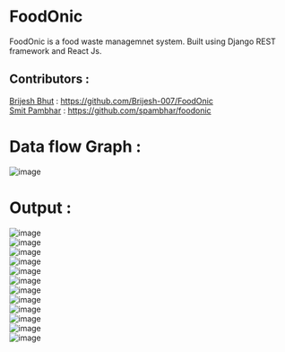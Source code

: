 # FoodOnic
FoodOnic is a food waste managemnet system. Built using Django REST framework and React Js.

## Contributors :
  <a href="https://www.github.com/Brijesh-007">Brijesh Bhut</a> : https://github.com/Brijesh-007/FoodOnic<br>
  <a href="https://www.github.com/spambhar">Smit Pambhar</a> : https://github.com/spambhar/foodonic
  
# Data flow Graph :
  ![image](https://user-images.githubusercontent.com/70934443/211200366-2fdf2ac7-aadd-4f4c-9320-7ca5b038be12.png)

# Output : 
![image](https://user-images.githubusercontent.com/70934443/211200392-6ac30038-762a-4bb7-8e25-0e3acee9c311.png)<br>
![image](https://user-images.githubusercontent.com/70934443/211200401-1980591f-1702-45b8-ad5e-7adb7e1e5ad8.png)<br>
![image](https://user-images.githubusercontent.com/70934443/211200409-cafeb7af-3724-469e-9845-3152623f6893.png)<br>
![image](https://user-images.githubusercontent.com/70934443/211200418-ce94e17d-f08d-4ade-ab76-e2a2e113ba0a.png)<br>
![image](https://user-images.githubusercontent.com/70934443/211200431-ae8c9fac-1f31-40c9-8296-17d3d4b985e5.png)<br>
![image](https://user-images.githubusercontent.com/70934443/211200440-1779054e-61fd-4e11-bc20-32cbf7ab40ab.png)<br>
![image](https://user-images.githubusercontent.com/70934443/211200446-b6337bb9-9b48-4bbe-a3a5-de582d51f46b.png)<br>
![image](https://user-images.githubusercontent.com/70934443/211200468-61343bce-2a10-43f4-9368-1127d8040eae.png)<br>
![image](https://user-images.githubusercontent.com/70934443/211200478-c497ab3c-51df-4d8b-b1f6-e7e385db6571.png)<br>
![image](https://user-images.githubusercontent.com/70934443/211200484-b11d0204-4de5-497c-b19f-6bc2572ab1c5.png)<br>
![image](https://user-images.githubusercontent.com/70934443/211200488-824b8d49-0b1c-44bd-88f6-40d506561a5e.png)<br>
![image](https://user-images.githubusercontent.com/70934443/211200452-c01a5461-a647-4469-b4bb-766ebcfdd2a6.png)<br>



